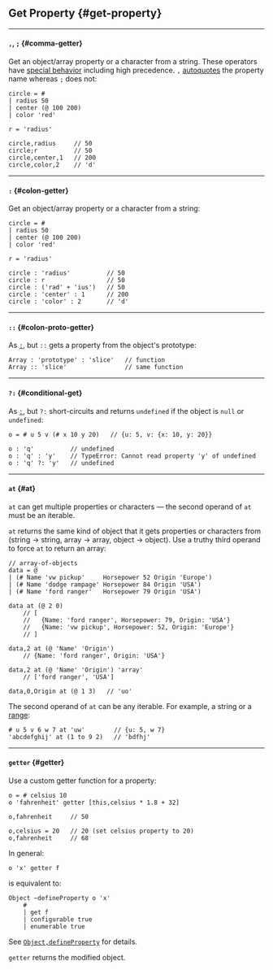## Get Property {#get-property}

---

#### `,`, `;` {#comma-getter}

Get an object/array property or a character from a string. These operators have [special behavior](#getter-precedence) including high precedence. `,` [autoquotes](#autoquoting) the property name whereas `;` does not:

```
circle = #
| radius 50
| center (@ 100 200)
| color 'red'

r = 'radius'

circle,radius     // 50
circle;r          // 50
circle,center,1   // 200   
circle,color,2    // 'd'
```

---

#### `:` {#colon-getter}

Get an object/array property or a character from a string:

```
circle = #
| radius 50
| center (@ 100 200)
| color 'red'

r = 'radius'

circle : 'radius'          // 50
circle : r                 // 50
circle : ('rad' + 'ius')   // 50
circle : 'center' : 1      // 200   
circle : 'color' : 2       // 'd'
```

---

#### `::` {#colon-proto-getter}

As [`:`](#colon-getter), but `::` gets a property from the object's prototype:

```
Array : 'prototype' : 'slice'   // function
Array :: 'slice'                // same function
```

---

#### `?:` {#conditional-get}

As [`:`](#colon-getter), but `?:` short-circuits and returns `undefined` if the object is `null` or `undefined`:

```
o = # u 5 v (# x 10 y 20)   // {u: 5, v: {x: 10, y: 20}}

o : 'q'          // undefined
o : 'q' : 'y'    // TypeError: Cannot read property 'y' of undefined
o : 'q' ?: 'y'   // undefined
```

---

#### `at` {#at}

`at` can get multiple properties or characters &mdash; the second operand of `at` must be an iterable.

`at` returns the same kind of object that it gets properties or characters from (string → string, array → array, object → object). Use a truthy third operand to force `at` to return an array:

```
// array-of-objects
data = @
| (# Name 'vw pickup'     Horsepower 52 Origin 'Europe')
| (# Name 'dodge rampage' Horsepower 84 Origin 'USA')
| (# Name 'ford ranger'   Horsepower 79 Origin 'USA')

data at (@ 2 0)
    // [
    //   {Name: 'ford ranger', Horsepower: 79, Origin: 'USA'}
    //   {Name: 'vw pickup', Horsepower: 52, Origin: 'Europe'}
    // ]

data,2 at (@ 'Name' 'Origin')
    // {Name: 'ford ranger', Origin: 'USA'}

data,2 at (@ 'Name' 'Origin') 'array'
    // ['ford ranger', 'USA']

data,0,Origin at (@ 1 3)   // 'uo'
```

The second operand of `at` can be any iterable. For example, a string or a [range](#ranges):

```
# u 5 v 6 w 7 at 'uw'        // {u: 5, w 7}
'abcdefghij' at (1 to 9 2)   // 'bdfhj'
```

---

#### `getter` {#getter}

Use a custom getter function for a property:

```
o = # celsius 10
o 'fahrenheit' getter [this,celsius * 1.8 + 32]

o,fahrenheit     // 50

o,celsius = 20   // 20 (set celsius property to 20)
o,fahrenheit     // 68
```

In general:

```
o 'x' getter f
```

is equivalent to:

```
Object ~defineProperty o 'x'
    #
    | get f
    | configurable true
    | enumerable true
```

See [`Object,defineProperty`](https://developer.mozilla.org/en-US/docs/Web/JavaScript/Reference/Global_Objects/Object/defineProperty) for details.

`getter` returns the modified object.